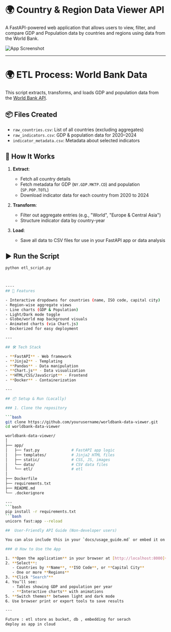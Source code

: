 # 🌍 Country & Region Data Viewer API

A FastAPI-powered web application that allows users to view, filter, and compare GDP and Population data by countries and regions using data from the World Bank.

![App Screenshot](static/images/screenshot.png) <!-- Replace with your actual image path -->

---


# 🌍 ETL Process: World Bank Data

This script extracts, transforms, and loads GDP and population data from the [World Bank API](https://data.worldbank.org/).

## 📦 Files Created

- `raw_countries.csv`: List of all countries (excluding aggregates)
- `raw_indicators.csv`: GDP & population data for 2020–2024
- `indicator_metadata.csv`: Metadata about selected indicators

## 🔁 How It Works

1. **Extract**:
   - Fetch all country details
   - Fetch metadata for GDP (`NY.GDP.MKTP.CD`) and population (`SP.POP.TOTL`)
   - Download indicator data for each country from 2020 to 2024

2. **Transform**:
   - Filter out aggregate entries (e.g., "World", "Europe & Central Asia")
   - Structure indicator data by country-year

3. **Load**:
   - Save all data to CSV files for use in your FastAPI app or data analysis

## ▶️ Run the Script

```bash
python etl_script.py



----
## 🚀 Features

- Interactive dropdowns for countries (name, ISO code, capital city)
- Region-wise aggregate views
- Line charts (GDP & Population)
- Light/Dark mode toggle
- Globe/world map background visuals
- Animated charts (via Chart.js)
- Dockerized for easy deployment

---

## 🛠️ Tech Stack

- **FastAPI** - Web framework
- **Jinja2** - Templating
- **Pandas** - Data manipulation
- **Chart.js** - Data visualization
- **HTML/CSS/JavaScript** - Frontend
- **Docker** - Containerization

---

## 📦 Setup & Run (Locally)

### 1. Clone the repository

```bash
git clone https://github.com/yourusername/worldbank-data-viewer.git
cd worldbank-data-viewer

worldbank-data-viewer/
│
├── app/
│   ├── fast.py              # FastAPI app logic
│   ├── templates/           # Jinja2 HTML files
│   ├── static/              # CSS, JS, images
│   └── data/                # CSV data files
│   └── etl/                 # etl 
│
├── Dockerfile
├── requirements.txt
├── README.md
└── .dockerignore

---
```bash
pip install -r requirements.txt
```bash
unicorn fast:app --reload

##  User-Friendly API Guide (Non-developer users)

You can also include this in your `docs/usage_guide.md` or embed it on the homepage:

### 🌐 How to Use the App

1. **Open the application** in your browser at [http://localhost:8000](http://localhost:8000)
2. **Select**:
   - Countries by **Name**, **ISO Code**, or **Capital City**
   - One or more **Regions**
3. **Click "Search"**
4. You’ll see:
   - Tables showing GDP and population per year
   - **Interactive charts** with animations
5. **Switch themes** between light and dark mode
6. Use browser print or export tools to save results

---

Future : etl store as bucket, db , embedding for serach
deploy as app in cloud
